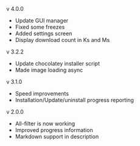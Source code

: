 v 4.0.0
* Update GUI manager
* Fixed some freezes
* Added settings screen
* Display download count in Ks and Ms

v 3.2.2
* Update chocolatey installer script
* Made image loading async

v 3.1.0
* Speed improvements
* Installation/Update/uninstall progress reporting

v 2.0.0
* All-filter is now working
* Improved progress information
* Markdown support in description